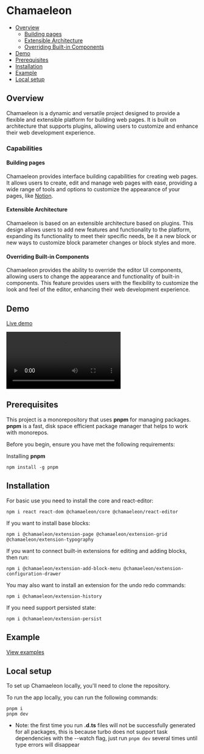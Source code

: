 # Chamaeleon

- [Overview](#overview)
  - [Building pages](#building-pages)
  - [Extensible Architecture](#extensible-architecture)
  - [Overriding Built-in Components](#overriding-built-in-components)
- [Demo](#demo)
- [Prerequisites](#prerequisites)
- [Installation](#installation)
- [Example](#example)
- [Local setup](#local-setup)

## Overview

Chamaeleon is a dynamic and versatile project designed to provide a flexible and extensible platform for building web pages. It is built on architecture that supports plugins, allowing users to customize and enhance their web development experience.

### Capabilities

#### Building pages

Chamaeleon provides interface building capabilities for creating web pages. It allows users to create, edit and manage web pages with ease, providing a wide range of tools and options to customize the appearance of your pages, like [Notion](https://www.notion.so).

#### Extensible Architecture

Chamaeleon is based on an extensible architecture based on plugins. This design allows users to add new features and functionality to the platform, expanding its functionality to meet their specific needs, be it a new block or new ways to customize block parameter changes or block styles and more.

#### Overriding Built-in Components

Chamaeleon provides the ability to override the editor UI components, allowing users to change the appearance and functionality of built-in components. This feature provides users with the flexibility to customize the look and feel of the editor, enhancing their web development experience.

## Demo

[Live demo](https://lfandorinl.github.io/chamaeleon/)

<video src="https://github.com/lFandoriNl/chamaeleon/assets/23149596/173e5059-a58d-4021-945e-b6442061fdad" controls="controls" style="max-width: 500px;">
</video>

## Prerequisites

This project is a monorepository that uses **pnpm** for managing packages. **pnpm** is a fast, disk space efficient package manager that helps to work with monorepos.

Before you begin, ensure you have met the following requirements:

Installing **pnpm**

```
npm install -g pnpm
```

## Installation

For basic use you need to install the core and react-editor:

```shell
npm i react react-dom @chamaeleon/core @chamaeleon/react-editor
```

If you want to install base blocks:

```shell
npm i @chamaeleon/extension-page @chamaeleon/extension-grid @chamaeleon/extension-typography
```

If you want to connect built-in extensions for editing and adding blocks, then run:

```shell
npm i @chamaeleon/extension-add-block-menu @chamaeleon/extension-configuration-drawer
```

You may also want to install an extension for the undo redo commands:

```shell
npm i @chamaeleon/extension-history
```

If you need support persisted state:

```shell
npm i @chamaeleon/extension-persist
```

## Example

[View examples](./docs/example/example.md)

## Local setup

To set up Chamaeleon locally, you'll need to clone the repository.

To run the app locally, you can run the following commands:

```
pnpm i
pnpm dev
```

- Note: the first time you run **.d.ts** files will not be successfully generated for all packages, this is because turbo does not support task dependencies with the --watch flag, just run `pnpm dev` several times until type errors will disappear

